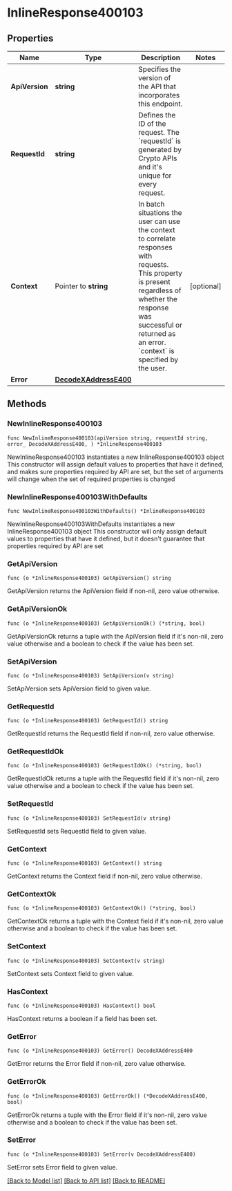 # InlineResponse400103

## Properties

Name | Type | Description | Notes
------------ | ------------- | ------------- | -------------
**ApiVersion** | **string** | Specifies the version of the API that incorporates this endpoint. | 
**RequestId** | **string** | Defines the ID of the request. The &#x60;requestId&#x60; is generated by Crypto APIs and it&#39;s unique for every request. | 
**Context** | Pointer to **string** | In batch situations the user can use the context to correlate responses with requests. This property is present regardless of whether the response was successful or returned as an error. &#x60;context&#x60; is specified by the user. | [optional] 
**Error** | [**DecodeXAddressE400**](DecodeXAddressE400.md) |  | 

## Methods

### NewInlineResponse400103

`func NewInlineResponse400103(apiVersion string, requestId string, error_ DecodeXAddressE400, ) *InlineResponse400103`

NewInlineResponse400103 instantiates a new InlineResponse400103 object
This constructor will assign default values to properties that have it defined,
and makes sure properties required by API are set, but the set of arguments
will change when the set of required properties is changed

### NewInlineResponse400103WithDefaults

`func NewInlineResponse400103WithDefaults() *InlineResponse400103`

NewInlineResponse400103WithDefaults instantiates a new InlineResponse400103 object
This constructor will only assign default values to properties that have it defined,
but it doesn't guarantee that properties required by API are set

### GetApiVersion

`func (o *InlineResponse400103) GetApiVersion() string`

GetApiVersion returns the ApiVersion field if non-nil, zero value otherwise.

### GetApiVersionOk

`func (o *InlineResponse400103) GetApiVersionOk() (*string, bool)`

GetApiVersionOk returns a tuple with the ApiVersion field if it's non-nil, zero value otherwise
and a boolean to check if the value has been set.

### SetApiVersion

`func (o *InlineResponse400103) SetApiVersion(v string)`

SetApiVersion sets ApiVersion field to given value.


### GetRequestId

`func (o *InlineResponse400103) GetRequestId() string`

GetRequestId returns the RequestId field if non-nil, zero value otherwise.

### GetRequestIdOk

`func (o *InlineResponse400103) GetRequestIdOk() (*string, bool)`

GetRequestIdOk returns a tuple with the RequestId field if it's non-nil, zero value otherwise
and a boolean to check if the value has been set.

### SetRequestId

`func (o *InlineResponse400103) SetRequestId(v string)`

SetRequestId sets RequestId field to given value.


### GetContext

`func (o *InlineResponse400103) GetContext() string`

GetContext returns the Context field if non-nil, zero value otherwise.

### GetContextOk

`func (o *InlineResponse400103) GetContextOk() (*string, bool)`

GetContextOk returns a tuple with the Context field if it's non-nil, zero value otherwise
and a boolean to check if the value has been set.

### SetContext

`func (o *InlineResponse400103) SetContext(v string)`

SetContext sets Context field to given value.

### HasContext

`func (o *InlineResponse400103) HasContext() bool`

HasContext returns a boolean if a field has been set.

### GetError

`func (o *InlineResponse400103) GetError() DecodeXAddressE400`

GetError returns the Error field if non-nil, zero value otherwise.

### GetErrorOk

`func (o *InlineResponse400103) GetErrorOk() (*DecodeXAddressE400, bool)`

GetErrorOk returns a tuple with the Error field if it's non-nil, zero value otherwise
and a boolean to check if the value has been set.

### SetError

`func (o *InlineResponse400103) SetError(v DecodeXAddressE400)`

SetError sets Error field to given value.



[[Back to Model list]](../README.md#documentation-for-models) [[Back to API list]](../README.md#documentation-for-api-endpoints) [[Back to README]](../README.md)


